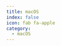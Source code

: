 ```yaml
---
title: macOS
index: false
icon: fab fa-apple
category:
  - macOS
---
```


<div class="catalog-display-container">
  <Catalog hideHeading />
</div>